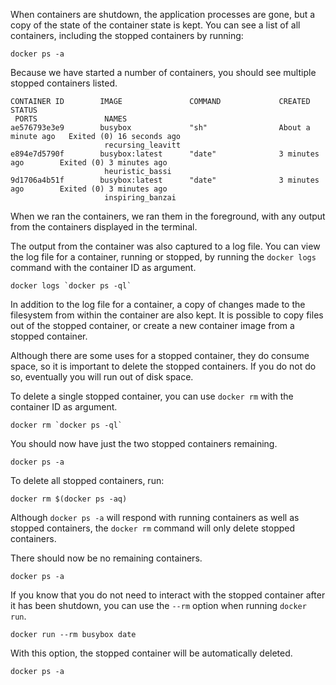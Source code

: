 When containers are shutdown, the application processes are gone, but a copy of the state of the container state is kept. You can see a list of all containers, including the stopped containers by running:

```execute
docker ps -a
```

Because we have started a number of containers, you should see multiple stopped containers listed.

```
CONTAINER ID        IMAGE               COMMAND             CREATED              STATUS
 PORTS               NAMES
ae576793e3e9        busybox             "sh"                About a minute ago   Exited (0) 16 seconds ago
                     recursing_leavitt
e894e7d5790f        busybox:latest      "date"              3 minutes ago        Exited (0) 3 minutes ago
                     heuristic_bassi
9d1706a4b51f        busybox:latest      "date"              3 minutes ago        Exited (0) 3 minutes ago
                     inspiring_banzai
```

When we ran the containers, we ran them in the foreground, with any output from the containers displayed in the terminal.

The output from the container was also captured to a log file. You can view the log file for a container, running or stopped, by running the `docker logs` command with the container ID as argument.

```execute
docker logs `docker ps -ql`
```

In addition to the log file for a container, a copy of changes made to the filesystem from within the container are also kept. It is possible to copy files out of the stopped container, or create a new container image from a stopped container.

Although there are some uses for a stopped container, they do consume space, so it is important to delete the stopped containers. If you do not do so, eventually you will run out of disk space.

To delete a single stopped container, you can use `docker rm` with the container ID as argument.

```execute
docker rm `docker ps -ql`
```

You should now have just the two stopped containers remaining.

```execute
docker ps -a
```

To delete all stopped containers, run:

```execute
docker rm $(docker ps -aq)
```

Although `docker ps -a` will respond with running containers as well as stopped containers, the `docker rm` command will only delete stopped containers.

There should now be no remaining containers.

```execute
docker ps -a
```

If you know that you do not need to interact with the stopped container after it has been shutdown, you can use the `--rm` option when running `docker run`.

```execute
docker run --rm busybox date
```

With this option, the stopped container will be automatically deleted.

```execute
docker ps -a
```
